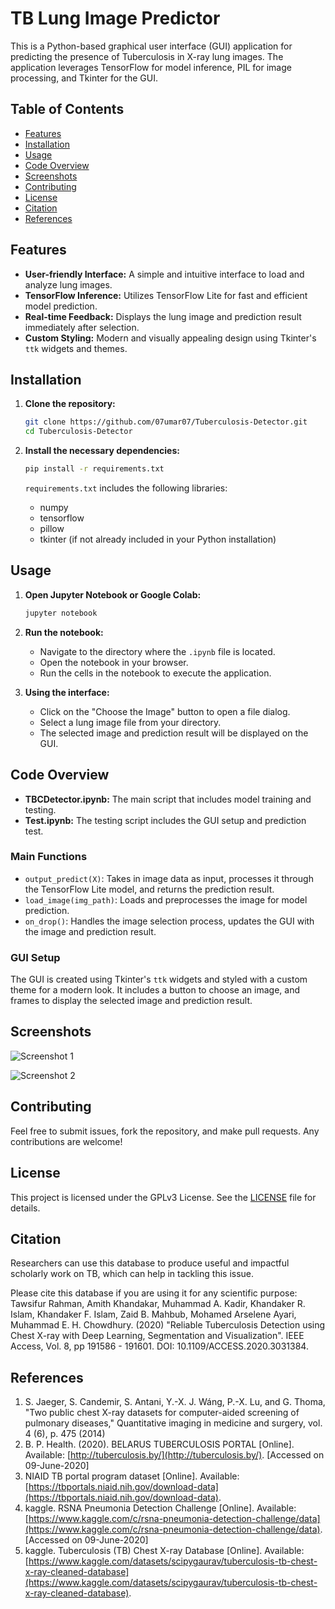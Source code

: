 # TB Lung Image Predictor

This is a Python-based graphical user interface (GUI) application for predicting the presence of Tuberculosis in X-ray lung images. The application leverages TensorFlow for model inference, PIL for image processing, and Tkinter for the GUI.

## Table of Contents

- [Features](#features)
- [Installation](#installation)
- [Usage](#usage)
- [Code Overview](#code-overview)
- [Screenshots](#screenshots)
- [Contributing](#contributing)
- [License](#license)
- [Citation](#citation)
- [References](#references)

## Features

- **User-friendly Interface:** A simple and intuitive interface to load and analyze lung images.
- **TensorFlow Inference:** Utilizes TensorFlow Lite for fast and efficient model prediction.
- **Real-time Feedback:** Displays the lung image and prediction result immediately after selection.
- **Custom Styling:** Modern and visually appealing design using Tkinter's `ttk` widgets and themes.

## Installation

1. **Clone the repository:**

    ```bash
    git clone https://github.com/07umar07/Tuberculosis-Detector.git
    cd Tuberculosis-Detector
    ```

2. **Install the necessary dependencies:**

    ```bash
    pip install -r requirements.txt
    ```

    `requirements.txt` includes the following libraries:
    - numpy
    - tensorflow
    - pillow
    - tkinter (if not already included in your Python installation)

## Usage

1. **Open Jupyter Notebook or Google Colab:**

    ```bash
    jupyter notebook
    ```

2. **Run the notebook:**
    - Navigate to the directory where the `.ipynb` file is located.
    - Open the notebook in your browser.
    - Run the cells in the notebook to execute the application.

3. **Using the interface:**
    - Click on the "Choose the Image" button to open a file dialog.
    - Select a lung image file from your directory.
    - The selected image and prediction result will be displayed on the GUI.

## Code Overview

- **TBCDetector.ipynb:** The main script that includes model training and testing.
- **Test.ipynb:** The testing script includes the GUI setup and prediction test.

### Main Functions

- `output_predict(X)`: Takes in image data as input, processes it through the TensorFlow Lite model, and returns the prediction result.
- `load_image(img_path)`: Loads and preprocesses the image for model prediction.
- `on_drop()`: Handles the image selection process, updates the GUI with the image and prediction result.

### GUI Setup

The GUI is created using Tkinter's `ttk` widgets and styled with a custom theme for a modern look. It includes a button to choose an image, and frames to display the selected image and prediction result.

## Screenshots

![Screenshot 1](path_to_screenshot_1)

![Screenshot 2](path_to_screenshot_2)

## Contributing

Feel free to submit issues, fork the repository, and make pull requests. Any contributions are welcome!

## License

This project is licensed under the GPLv3 License. See the [LICENSE](LICENSE) file for details.

## Citation

Researchers can use this database to produce useful and impactful scholarly work on TB, which can help in tackling this issue.

Please cite this database if you are using it for any scientific purpose:
Tawsifur Rahman, Amith Khandakar, Muhammad A. Kadir, Khandaker R. Islam, Khandaker F. Islam, Zaid B. Mahbub, Mohamed Arselene Ayari, Muhammad E. H. Chowdhury. (2020) "Reliable Tuberculosis Detection using Chest X-ray with Deep Learning, Segmentation and Visualization". IEEE Access, Vol. 8, pp 191586 - 191601. DOI: 10.1109/ACCESS.2020.3031384.

## References

1. S. Jaeger, S. Candemir, S. Antani, Y.-X. J. Wáng, P.-X. Lu, and G. Thoma, "Two public chest X-ray datasets for computer-aided screening of pulmonary diseases," Quantitative imaging in medicine and surgery, vol. 4 (6), p. 475 (2014)
2. B. P. Health. (2020). BELARUS TUBERCULOSIS PORTAL [Online]. Available: [http://tuberculosis.by/](http://tuberculosis.by/). [Accessed on 09-June-2020]
3. NIAID TB portal program dataset [Online]. Available: [https://tbportals.niaid.nih.gov/download-data](https://tbportals.niaid.nih.gov/download-data).
4. kaggle. RSNA Pneumonia Detection Challenge [Online]. Available: [https://www.kaggle.com/c/rsna-pneumonia-detection-challenge/data](https://www.kaggle.com/c/rsna-pneumonia-detection-challenge/data). [Accessed on 09-June-2020]
5. kaggle. Tuberculosis (TB) Chest X-ray Database [Online]. Available: [https://www.kaggle.com/datasets/scipygaurav/tuberculosis-tb-chest-x-ray-cleaned-database](https://www.kaggle.com/datasets/scipygaurav/tuberculosis-tb-chest-x-ray-cleaned-database).
